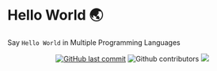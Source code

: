 # Hello World 🌏

Say `Hello World` in Multiple Programming Languages

<div align="center">
    <a href="https://github.com/truonghienminh/Full-House">
    <img src="https://img.shields.io/github/last-commit/truonghienminh/Hello-World?style=for-the-badge&logo=github&logoColor=white"
         alt="GitHub last commit"></a>
    <img src="https://img.shields.io/github/contributors/truonghienminh/Hello-World?color=blue&logo=github&logoColor=gold&style=for-the-badge" alt="Github contributors">
    <img src="https://img.shields.io/github/directory-file-count/truonghienminh/Hello-World?logo=files&style=for-the-badge">
</div>